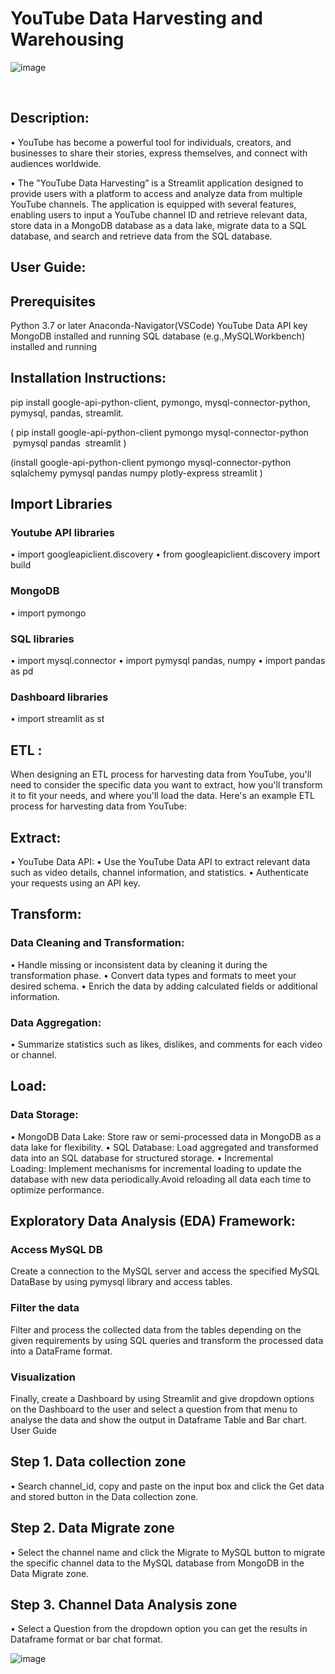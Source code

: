 # YouTube Data Harvesting and Warehousing 

![image](https://github.com/NandhiniSathish17/Youtube-/assets/155849262/0354d673-8477-4303-8b68-f3432cf1ca0f)


 
## Description:
• YouTube has become a powerful tool for individuals, creators, and businesses to share their stories, express themselves, and connect with audiences worldwide.

• The "YouTube Data Harvesting” is a Streamlit application designed to provide users with a platform to access and analyze data from multiple YouTube channels. The application is equipped with several features, enabling users to input a YouTube channel ID and retrieve relevant data, store data in a MongoDB database as a data lake, migrate data to a SQL database, and search and retrieve data from the SQL database.
 
## User Guide:
## Prerequisites
  Python 3.7 or later
  Anaconda-Navigator(VSCode)
  YouTube Data API key
  MongoDB installed and running
  SQL database (e.g.,MySQLWorkbench) installed and running
## Installation Instructions:
pip install google-api-python-client, pymongo, mysql-connector-python, pymysql, pandas, streamlit.

( pip install google-api-python-client pymongo mysql-connector-python  pymysql pandas  streamlit )

(install google-api-python-client pymongo mysql-connector-python sqlalchemy pymysql pandas numpy plotly-express streamlit )
## Import Libraries
### Youtube API libraries
• import googleapiclient.discovery
• from googleapiclient.discovery import build
### MongoDB
• import pymongo
### SQL libraries
• import mysql.connector
• import pymysql
pandas, numpy
• import pandas as pd
### Dashboard libraries
• import streamlit as st
## ETL :
When designing an ETL process for harvesting data from YouTube, you'll need to consider the specific data you want to extract, how you'll transform it to fit your needs, and where you'll load the data. Here's an example ETL process for harvesting data from YouTube:
## Extract:
• YouTube Data API:
• Use the YouTube Data API to extract relevant data such as video details, channel information, and statistics.
• Authenticate your requests using an API key.
## Transform:
### Data Cleaning and Transformation:
• Handle missing or inconsistent data by cleaning it during the transformation phase.
• Convert data types and formats to meet your desired schema.
• Enrich the data by adding calculated fields or additional information.
###  Data Aggregation:
• Summarize statistics such as likes, dislikes, and comments for each video or channel.
## Load:
### Data Storage:
• MongoDB Data Lake: Store raw or semi-processed data in MongoDB as a data lake for flexibility.
• SQL Database: Load aggregated and transformed data into an SQL database for structured storage.
• Incremental Loading: Implement mechanisms for incremental loading to update the database with new data periodically.Avoid reloading all data each time to optimize performance.
## Exploratory Data Analysis (EDA) Framework:
### Access MySQL DB
  Create a connection to the MySQL server and access the specified MySQL DataBase by using pymysql library and access tables.
### Filter the data
 Filter and process the collected data from the tables depending on the given requirements by using SQL queries and transform the processed data into a DataFrame format.
### Visualization
 Finally, create a Dashboard by using Streamlit and give dropdown options on the Dashboard to the user and select a question from that menu to analyse the data and show the output in Dataframe Table and Bar chart.
User Guide
## Step 1. Data collection zone
• Search channel_id, copy and paste on the input box and click the Get data and stored button in the Data collection zone.
 
## Step 2. Data Migrate zone
• Select the channel name and click the Migrate to MySQL button to migrate the specific channel data to the MySQL database from MongoDB in the Data Migrate zone.
 
## Step 3. Channel Data Analysis zone
• Select a Question from the dropdown option you can get the results in Dataframe format or bar chat format.
 

![image](https://github.com/NandhiniSathish17/Youtube-/assets/155849262/7fc1807d-9cc1-4ee8-8263-e98dabea5589)
